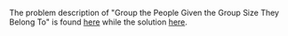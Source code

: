 The problem description of "Group the People Given the Group Size They Belong To" is found [here](https://leetcode.com/problems/group-the-people-given-the-group-size-they-belong-to/description/) while the solution [here](https://github.com/aurimas13/Solutions-To-Problems/blob/main/LeetCode/Java%20Solutions/Group%20the%20People%20Given%20the%20Group%20Size%20They%20Belong%20To/group.java).

